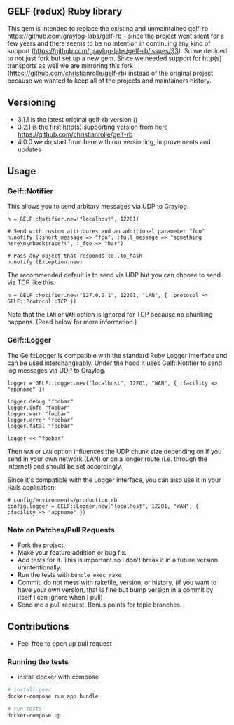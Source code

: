 ## GELF (redux) Ruby library
This gem is intended to replace the existing and unmaintained gelf-rb https://github.com/graylog-labs/gelf-rb - since
the project went silent for a few years and there seems to be no intention in continuing any kind of support
(https://github.com/graylog-labs/gelf-rb/issues/93). So we decided to not just fork but set up a new gem.
Since we needed support for http(s) transports as well we are mirroring this fork (https://github.com/christianrolle/gelf-rb) instead
of the original project because we wanted to keep all of the projects and maintainers history.

## Versioning

- 3.1.1 is the latest original gelf-rb version ()
- 3.2.1 is the first http(s) supporting version from here https://github.com/christianrolle/gelf-rb
- 4.0.0 we do start from here with our versioning, improvements and updates



## Usage
### Gelf::Notifier

This allows you to send arbitary messages via UDP to Graylog.

    n = GELF::Notifier.new("localhost", 12201)

    # Send with custom attributes and an additional parameter "foo"
    n.notify!(:short_message => "foo", :full_message => "something here\n\nbacktrace?!", :_foo => "bar")

    # Pass any object that responds to .to_hash
    n.notify!(Exception.new)

The recommended default is to send via UDP but you can choose to send via TCP like this:

    n = GELF::Notifier.new("127.0.0.1", 12201, "LAN", { :protocol => GELF::Protocol::TCP })

Note that the `LAN` or `WAN` option is ignored for TCP because no chunking happens. (Read below for more information.)

### Gelf::Logger

The Gelf::Logger is compatible with the standard Ruby Logger interface and can be used interchangeably.
Under the hood it uses Gelf::Notifier to send log messages via UDP to Graylog.

    logger = GELF::Logger.new("localhost", 12201, "WAN", { :facility => "appname" })

    logger.debug "foobar"
    logger.info "foobar"
    logger.warn "foobar"
    logger.error "foobar"
    logger.fatal "foobar"

    logger << "foobar"

Then `WAN` or `LAN` option influences the UDP chunk size depending on if you send in your own
network (LAN) or on a longer route (i.e. through the internet) and should be set accordingly.

Since it's compatible with the Logger interface, you can also use it in your Rails application:

    # config/environments/production.rb
    config.logger = GELF::Logger.new("localhost", 12201, "WAN", { :facility => "appname" })

### Note on Patches/Pull Requests

* Fork the project.
* Make your feature addition or bug fix.
* Add tests for it. This is important so I don't break it in a future version unintentionally.
* Run the tests with `bundle exec rake` 
* Commit, do not mess with rakefile, version, or history.
  (if you want to have your own version, that is fine but bump version in a commit by itself I can ignore when I pull)
* Send me a pull request. Bonus points for topic branches.

## Contributions
* Feel free to open up pull request

### Running the tests
* install docker with compose

```bash
# install gems
docker-compose run app bundle

# run tests
docker-compose up
```